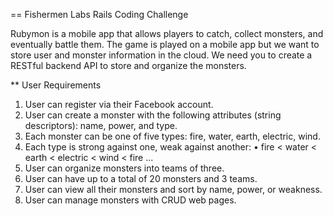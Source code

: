 == Fishermen Labs Rails Coding Challenge

Rubymon is a mobile app that allows players to catch, collect monsters, and eventually
battle them. The game is played on a mobile app but we want to store user and monster
information in the cloud. We need you to create a RESTful backend API to store and
organize the monsters.

** User Requirements

1. User can register via their Facebook account.
2. User can create a monster with the following attributes (string descriptors): name,
power, and type.
3. Each monster can be one of five types: fire, water, earth, electric, wind.
4. Each type is strong against one, weak against another:
• fire < water < earth < electric < wind < fire ...
5. User can organize monsters into teams of three.
6. User can have up to a total of 20 monsters and 3 teams.
7. User can view all their monsters and sort by name, power, or weakness.
8. User can manage monsters with CRUD web pages.